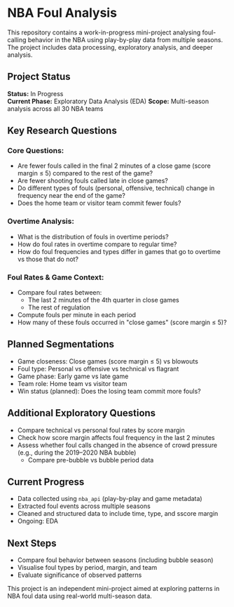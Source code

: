 # NBA Foul Analysis

This repository contains a work-in-progress mini-project analysing foul-calling behavior in the NBA using play-by-play data from multiple seasons. The project includes data processing, exploratory analysis, and deeper analysis.


## Project Status

**Status:** In Progress  
**Current Phase:** Exploratory Data Analysis (EDA)
**Scope:** Multi-season analysis across all 30 NBA teams


## Key Research Questions

### Core Questions:
- Are fewer fouls called in the final 2 minutes of a close game (score margin ≤ 5) compared to the rest of the game?
- Are fewer shooting fouls called late in close games?
- Do different types of fouls (personal, offensive, technical) change in frequency near the end of the game?
- Does the home team or visitor team commit fewer fouls?

### Overtime Analysis:
- What is the distribution of fouls in overtime periods?
- How do foul rates in overtime compare to regular time?
- How do foul frequencies and types differ in games that go to overtime vs those that do not?

### Foul Rates & Game Context:
- Compare foul rates between:
  - The last 2 minutes of the 4th quarter in close games
  - The rest of regulation
- Compute fouls per minute in each period
- How many of these fouls occurred in "close games" (score margin ≤ 5)?


## Planned Segmentations

- Game closeness: Close games (score margin ≤ 5) vs blowouts
- Foul type: Personal vs offensive vs technical vs flagrant
- Game phase: Early game vs late game
- Team role: Home team vs visitor team
- Win status (planned): Does the losing team commit more fouls?


## Additional Exploratory Questions

- Compare technical vs personal foul rates by score margin
- Check how score margin affects foul frequency in the last 2 minutes
- Assess whether foul calls changed in the absence of crowd pressure (e.g., during the 2019–2020 NBA bubble)
  - Compare pre-bubble vs bubble period data


## Current Progress

- Data collected using `nba_api` (play-by-play and game metadata)
- Extracted foul events across multiple seasons
- Cleaned and structured data to include time, type, and sscore margin
- Ongoing: EDA


## Next Steps

- Compare foul behavior between seasons (including bubble season)
- Visualise foul types by period, margin, and team
- Evaluate significance of observed patterns


This project is an independent mini-project aimed at exploring patterns in NBA foul data using real-world multi-season data.
